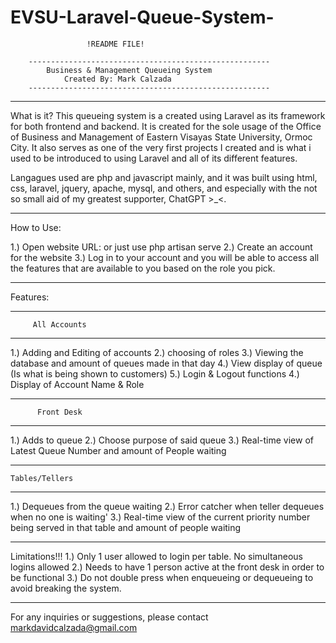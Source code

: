 # EVSU-Laravel-Queue-System-

				     !README FILE!

		------------------------------------------------------
			Business & Management Queueing System
				Created By: Mark Calzada
		------------------------------------------------------
_______________________________________________________________________________________________________

What is it?
This queueing system is a created using Laravel as its framework for both frontend and backend. It
is created for the sole usage of the Office of Business and Management of Eastern Visayas State
University, Ormoc City. It also serves as one of the very first projects I created and is what i used
to be introduced to using Laravel and all of its different features.

Langagues used are php and javascript mainly, and it was built using html, css, laravel, jquery, apache,
mysql, and others, and especially with the not so small aid of my greatest supporter, ChatGPT >_<.
_______________________________________________________________________________________________________

How to Use: 

1.) Open website URL: 	or just use php artisan serve
2.) Create an account for the website
3.) Log in to your account and you will be able to access all the features that are available
to you based on the role you pick.
_______________________________________________________________________________________________________

Features:

------------------------------
         All Accounts
------------------------------
1.) Adding and Editing of accounts
2.) choosing of roles
3.) Viewing the database and amount of queues made in that day
4.) View display of queue (Is what is being shown to customers)
5.) Login & Logout functions
4.) Display of Account Name & Role

------------------------------
       	  Front Desk
------------------------------
1.) Adds to queue
2.) Choose purpose of said queue
3.) Real-time view of Latest Queue Number and amount of People waiting

------------------------------
	Tables/Tellers
------------------------------
1.) Dequeues from the queue waiting
2.) Error catcher when teller dequeues when no one is waiting'
3.) Real-time view of the current priority number being served in that table and
amount of people waiting

_______________________________________________________________________________________________________

Limitations!!!
1.) Only 1 user allowed to login per table. No simultaneous logins allowed
2.) Needs to have 1 person active at the front desk in order to be functional
3.) Do not double press when enqueueing or dequeueing to avoid breaking the system.

_______________________________________________________________________________________________________

For any inquiries or suggestions, please contact markdavidcalzada@gmail.com
